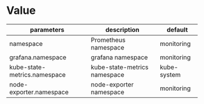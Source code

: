 # Value

| parameters | description | default |
| --- | ---- | --- | 
| namespace | Prometheus namespace | monitoring | 
| grafana.namespace | grafana namespace | monitoring |
| kube-state-metrics.namespace | kube-state-metrics namespace | kube-system | 
| node-exporter.namespace | node-exporter namespace | monitoring | 